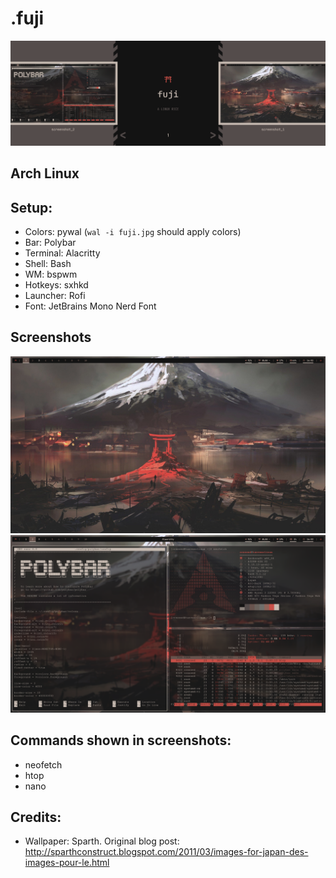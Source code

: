 # .fuji

![promo](promo.png)

## Arch Linux

## Setup:
- Colors: pywal (`wal -i fuji.jpg` should apply colors)
- Bar: Polybar
- Terminal: Alacritty
- Shell: Bash
- WM: bspwm
- Hotkeys: sxhkd
- Launcher: Rofi
- Font: JetBrains Mono Nerd Font

## Screenshots
![Screenshot 1](/screenshots/screenshot_1.png)
![Screenshot 2](/screenshots/screenshot_2.png)

## Commands shown in screenshots:
- neofetch
- htop
- nano

## Credits:
- Wallpaper: Sparth. Original blog post: http://sparthconstruct.blogspot.com/2011/03/images-for-japan-des-images-pour-le.html
